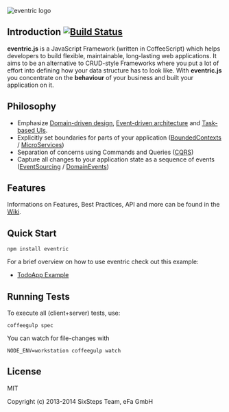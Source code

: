 ![eventric logo](https://raw.githubusercontent.com/wiki/efacilitation/eventric/eventric_logo.png)

## Introduction [![Build Status](https://travis-ci.org/efacilitation/eventric.svg?branch=master)](https://travis-ci.org/efacilitation/eventric)

**eventric.js** is a JavaScript Framework (written in CoffeeScript) which helps developers to build flexible, maintainable, long-lasting web applications. It aims to be an alternative to CRUD-style Frameworks where you put a lot of effort into defining how your data structure has to look like. With **eventric.js** you concentrate on the **behaviour** of your business and built your application on it.


## Philosophy

* Emphasize [Domain-driven design](https://www.goodreads.com/book/show/179133.Domain_Driven_Design), [Event-driven architecture](https://www.goodreads.com/book/show/12369902-event-centric) and [Task-based UIs](http://cqrs.wordpress.com/documents/task-based-ui).
* Explicitly set boundaries for parts of your application ([BoundedContexts](https://en.wikipedia.org/wiki/Domain-driven_design#Bounded_context) / [MicroServices](http://martinfowler.com/articles/microservices.html))
* Separation of concerns using Commands and Queries ([CQRS](http://msdn.microsoft.com/en-us/library/jj554200.aspx))
* Capture all changes to your application state as a sequence of events ([EventSourcing](http://martinfowler.com/eaaDev/EventSourcing.html) / [DomainEvents](http://www.udidahan.com/2009/06/14/domain-events-salvation/))

## Features

Informations on Features, Best Practices, API and more can be found in the [Wiki](https://github.com/efacilitation/eventric/wiki).


## Quick Start

```shell
npm install eventric
```

For a brief overview on how to use eventric check out this example:

* [TodoApp Example](https://github.com/efacilitation/eventric/wiki/ExampleTodo)


## Running Tests

To execute all (client+server) tests, use:

```shell
coffeegulp spec
```

You can watch for file-changes with

```shell
NODE_ENV=workstation coffeegulp watch
```


## License

MIT

Copyright (c) 2013-2014 SixSteps Team, eFa GmbH
